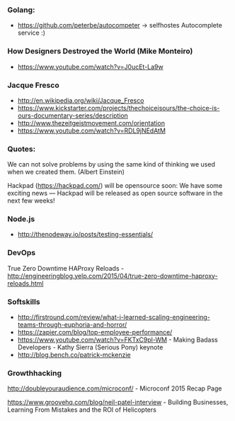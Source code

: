 
### Golang:
  - https://github.com/peterbe/autocompeter -> selfhostes Autocomplete service :)


###  How Designers Destroyed the World (Mike Monteiro)
  - https://www.youtube.com/watch?v=J0ucEt-La9w

### Jacque Fresco
  - http://en.wikipedia.org/wiki/Jacque_Fresco
  - https://www.kickstarter.com/projects/thechoiceisours/the-choice-is-ours-documentary-series/description
  - http://www.thezeitgeistmovement.com/orientation
  - https://www.youtube.com/watch?v=RDL9jNEdAtM


### Quotes:
  We can not solve problems by using the same kind of thinking we used when we created them. (Albert Einstein)



Hackpad (https://hackpad.com/) will be opensource soon:
  We have some exciting news — Hackpad will be released as open source software in the next few weeks!


### Node.js
  - http://thenodeway.io/posts/testing-essentials/



### DevOps
  True Zero Downtime HAProxy Reloads - http://engineeringblog.yelp.com/2015/04/true-zero-downtime-haproxy-reloads.html



### Softskills
  - http://firstround.com/review/what-i-learned-scaling-engineering-teams-through-euphoria-and-horror/
  - https://zapier.com/blog/top-employee-performance/
  - https://www.youtube.com/watch?v=FKTxC9pl-WM - Making Badass Developers - Kathy Sierra (Serious Pony) keynote
  - http://blog.bench.co/patrick-mckenzie




### Growthhacking

http://doubleyouraudience.com/microconf/ - Microconf 2015 Recap Page

https://www.groovehq.com/blog/neil-patel-interview - Building Businesses, Learning From Mistakes and
the ROI of Helicopters